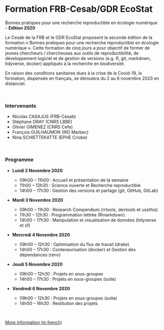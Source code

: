 # Formation FRB-Cesab/GDR EcoStat

Bonnes pratiques pour une recherche reproductible en écologie numérique – **Edition 2020**

Le Cesab de la FRB et le GDR EcoStat proposent la seconde édition de la formation « Bonnes pratiques pour une recherche reproductible en écologie numérique ». Cette formation de cinq jours a pour objectif de former de jeunes chercheurs / chercheuses aux outils de reproductibilité, de développement logiciel et de gestion de versions (e.g. R, git, markdown, tidyverse, docker) appliqués à la recherche en biodiversité.

En raison des conditions sanitaires dues à la crise de la Covid-19, la formation, dispensée en français, se déroulera du 2 au 6 novembre 2020 en distanciel.



<br />



### Intervenants

- Nicolas CASAJUS (FRB-Cesab)
- Stéphane DRAY (CNRS LBBE)
- Olivier GIMENEZ (CNRS Cefe)
- François GUILHAUMON (IRD Marbec)
- Nina SCHIETTEKATTE (EPHE Criobe)



<br />



### Programme

- **Lundi 2 Novembre 2020**
  - 09h00 – 11h00 : Accueil et présentation de la semaine
  - 11h00 – 12h30 : Science ouverte et Recherche reproductible
  - 14h00 – 17h30 : Gestion des versions et partage (git, GitHub, GitLab)

- **Mardi 3 Novembre 2020**
  - 09h00 – 11h30 : Research Compendium (rrtools, devtools et usethis)
  - 11h30 – 12h30 : Programmation lettrée (Rmarkdown)
  - 14h00 – 17h30 : Manipulation et visualisation de données (tidyverse et sf)

- **Mercredi 4 Novembre 2020**
  - 09h00 – 12h30 : Optimisation du flux de travail (drake)
  - 14h00 – 17h30 : Conteneurisation (docker) et Gestion des dépendances (renv)

- **Jeudi 5 Novembre 2020**
  - 09h00 – 12h30 : Projets en sous-groupes
  - 14h00 – 17h30 : Projets en sous-groupes (suite)

- **Vendredi 6 Novembre 2020**
  - 09h00 – 12h30 : Projets en sous-groupes (suite)
  - 14h00 – 16h30 : Restitution des projets



<br />



[More information (in french)](https://www.fondationbiodiversite.fr/evenement/frb-cesab-formation-reproductibilite-2020/)
